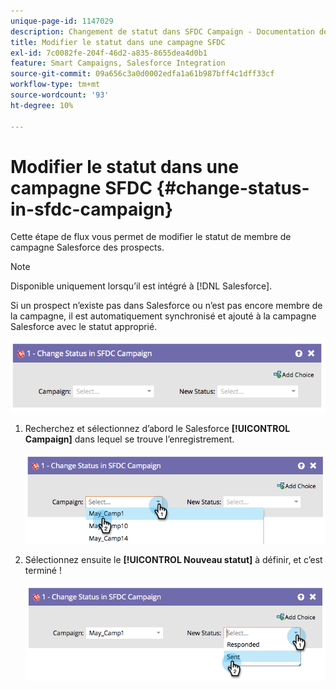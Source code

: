 ```yaml
---
unique-page-id: 1147029
description: Changement de statut dans SFDC Campaign - Documentation de Marketo - Documentation du produit
title: Modifier le statut dans une campagne SFDC
exl-id: 7c0082fe-204f-46d2-a835-8655dea4d0b1
feature: Smart Campaigns, Salesforce Integration
source-git-commit: 09a656c3a0d0002edfa1a61b987bff4c1dff33cf
workflow-type: tm+mt
source-wordcount: '93'
ht-degree: 10%

---
```


# Modifier le statut dans une campagne SFDC {#change-status-in-sfdc-campaign}

Cette étape de flux vous permet de modifier le statut de membre de campagne Salesforce des prospects.

>[!NOTE]
>
>Disponible uniquement lorsqu’il est intégré à [!DNL Salesforce].

Si un prospect n’existe pas dans Salesforce ou n’est pas encore membre de la campagne, il est automatiquement synchronisé et ajouté à la campagne Salesforce avec le statut approprié.

![](assets/change-status-in-sfdc-campaign-1.png)

1. Recherchez et sélectionnez d’abord le Salesforce **[!UICONTROL Campaign]** dans lequel se trouve l’enregistrement.

   ![](assets/change-status-in-sfdc-campaign-2.png)

1. Sélectionnez ensuite le **[!UICONTROL Nouveau statut]** à définir, et c’est terminé !

   ![](assets/change-status-in-sfdc-campaign-3.png)
